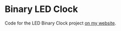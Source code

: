 # Binary LED Clock
Code for the LED Binary Clock project [on my website](http://www.christiansteinmetz.com/projects-blog/2016/6/17/led-binary-clock).